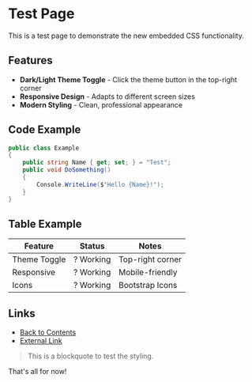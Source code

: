 # Test Page

This is a test page to demonstrate the new embedded CSS functionality.

## Features

- **Dark/Light Theme Toggle** - Click the theme button in the top-right corner
- **Responsive Design** - Adapts to different screen sizes
- **Modern Styling** - Clean, professional appearance

## Code Example

```csharp
public class Example
{
    public string Name { get; set; } = "Test";
    public void DoSomething()
    {
        Console.WriteLine($"Hello {Name}!");
    }
}
```

## Table Example

| Feature | Status | Notes |
|---------|--------|--------|
| Theme Toggle | ? Working | Top-right corner |
| Responsive | ? Working | Mobile-friendly |
| Icons | ? Working | Bootstrap Icons |

## Links

- [Back to Contents](contents.md)
- [External Link](https://example.com)

> This is a blockquote to test the styling.

That's all for now!